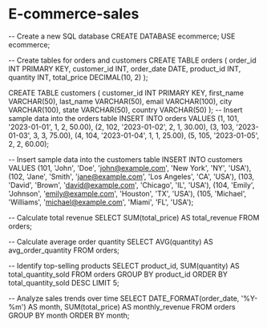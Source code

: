 # E-commerce-sales
-- Create a new SQL database
CREATE DATABASE ecommerce;
USE ecommerce;

-- Create tables for orders and customers
CREATE TABLE orders (
    order_id INT PRIMARY KEY,
    customer_id INT,
    order_date DATE,
    product_id INT,
    quantity INT,
    total_price DECIMAL(10, 2)
);

CREATE TABLE customers (
    customer_id INT PRIMARY KEY,
    first_name VARCHAR(50),
    last_name VARCHAR(50),
    email VARCHAR(100),
    city VARCHAR(100),
    state VARCHAR(50),
    country VARCHAR(50)
);
-- Insert sample data into the orders table
INSERT INTO orders VALUES
(1, 101, '2023-01-01', 1, 2, 50.00),
(2, 102, '2023-01-02', 2, 1, 30.00),
(3, 103, '2023-01-03', 3, 3, 75.00),
(4, 104, '2023-01-04', 1, 1, 25.00),
(5, 105, '2023-01-05', 2, 2, 60.00);

-- Insert sample data into the customers table
INSERT INTO customers VALUES
(101, 'John', 'Doe', 'john@example.com', 'New York', 'NY', 'USA'),
(102, 'Jane', 'Smith', 'jane@example.com', 'Los Angeles', 'CA', 'USA'),
(103, 'David', 'Brown', 'david@example.com', 'Chicago', 'IL', 'USA'),
(104, 'Emily', 'Johnson', 'emily@example.com', 'Houston', 'TX', 'USA'),
(105, 'Michael', 'Williams', 'michael@example.com', 'Miami', 'FL', 'USA');

-- Calculate total revenue
SELECT SUM(total_price) AS total_revenue FROM orders;

-- Calculate average order quantity
SELECT AVG(quantity) AS avg_order_quantity FROM orders;

-- Identify top-selling products
SELECT 
    product_id,
    SUM(quantity) AS total_quantity_sold
FROM orders
GROUP BY product_id
ORDER BY total_quantity_sold DESC
LIMIT 5;

-- Analyze sales trends over time
SELECT 
    DATE_FORMAT(order_date, '%Y-%m') AS month,
    SUM(total_price) AS monthly_revenue
FROM orders
GROUP BY month
ORDER BY month;
